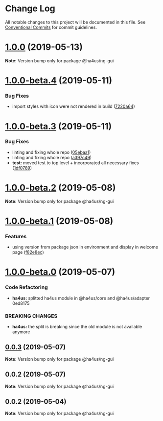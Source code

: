 # Change Log

All notable changes to this project will be documented in this file.
See [Conventional Commits](https://conventionalcommits.org) for commit guidelines.

# [1.0.0](https://github.com/ha4us/ha4us/compare/@ha4us/ng-gui@1.0.0-beta.4...@ha4us/ng-gui@1.0.0) (2019-05-13)

**Note:** Version bump only for package @ha4us/ng-gui





# [1.0.0-beta.4](https://github.com/ha4us/ha4us/compare/@ha4us/ng-gui@1.0.0-beta.3...@ha4us/ng-gui@1.0.0-beta.4) (2019-05-11)


### Bug Fixes

* import styles with icon were not rendered in build ([7220a64](https://github.com/ha4us/ha4us/commit/7220a64))





# [1.0.0-beta.3](https://github.com/ha4us/ha4us/compare/@ha4us/ng-gui@1.0.0-beta.2...@ha4us/ng-gui@1.0.0-beta.3) (2019-05-11)


### Bug Fixes

* linting and fixing whole repo ([05ebaa1](https://github.com/ha4us/ha4us/commit/05ebaa1))
* linting and fixing whole repo ([a397c49](https://github.com/ha4us/ha4us/commit/a397c49))
* **test:** moved test to top level + incorporated all necessary fixes ([1df0789](https://github.com/ha4us/ha4us/commit/1df0789))





# [1.0.0-beta.2](https://github.com/ha4us/ha4us/compare/@ha4us/ng-gui@1.0.0-beta.1...@ha4us/ng-gui@1.0.0-beta.2) (2019-05-08)

**Note:** Version bump only for package @ha4us/ng-gui





# [1.0.0-beta.1](https://github.com/ha4us/ha4us/compare/@ha4us/ng-gui@1.0.0-beta.0...@ha4us/ng-gui@1.0.0-beta.1) (2019-05-08)


### Features

* using version from package json in environment and display in welcome page ([f82e8ec](https://github.com/ha4us/ha4us/commit/f82e8ec))





# [1.0.0-beta.0](/compare/@ha4us/ng-gui@0.0.3...@ha4us/ng-gui@1.0.0-beta.0) (2019-05-07)


### Code Refactoring

* **ha4us:** splitted ha4us module in @ha4us/core and @ha4us/adapter 0ed8175


### BREAKING CHANGES

* **ha4us:** the split is breaking since the old module is not available anymore





## [0.0.3](/compare/@ha4us/ng-gui@0.0.2...@ha4us/ng-gui@0.0.3) (2019-05-07)

**Note:** Version bump only for package @ha4us/ng-gui





## 0.0.2 (2019-05-07)

**Note:** Version bump only for package @ha4us/ng-gui





## 0.0.2 (2019-05-04)

**Note:** Version bump only for package @ha4us/ng-gui
